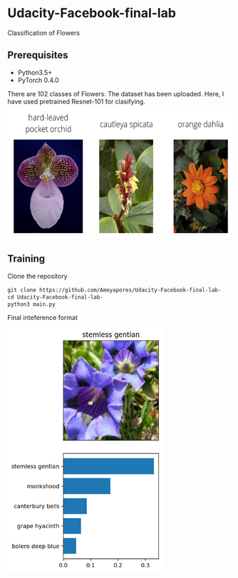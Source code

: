 # Udacity-Facebook-final-lab
Classification of Flowers

## Prerequisites
- Python3.5+
- PyTorch 0.4.0

There are 102 classes of Flowers. The dataset has been uploaded. Here, I have used pretrained Resnet-101 for clasifying.
<img src="imgs/Flowers.png" width="650" height="300"> 

## Training
Clone the repository
```
git clone https://github.com/Ameyapores/Udacity-Facebook-final-lab-
cd Udacity-Facebook-final-lab-
python3 main.py
```
Final inteference format


<img src="imgs/inference_example.png" width="350" height="550"> 


